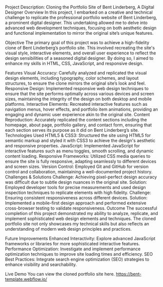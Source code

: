 Project Description: Cloning the Portfolio Site of Bent Linderberg, A Digital Designer
Overview
In this project, I embarked on a creative and technical challenge to replicate the professional portfolio website of Bent Linderberg, a prominent digital designer. This undertaking allowed me to delve into advanced web development techniques, focusing on both aesthetic design and functional implementation to mirror the original site’s unique features.

Objective
The primary goal of this project was to achieve a high-fidelity clone of Bent Linderberg’s portfolio site. This involved recreating the site's visual style, interactive elements, and overall user experience to reflect the design sensibilities of a seasoned digital designer. By doing so, I aimed to enhance my skills in HTML, CSS, JavaScript, and responsive design.

Features
Visual Accuracy: Carefully analyzed and replicated the visual design elements, including typography, color schemes, and layout structures, to ensure the clone mirrors the original site’s look and feel.
Responsive Design: Implemented responsive web design techniques to ensure that the site performs optimally across various devices and screen sizes, maintaining the integrity of the design on both desktop and mobile platforms.
Interactive Elements: Recreated interactive features such as navigation menus, hover effects, and portfolio item animations, providing an engaging and dynamic user experience akin to the original site.
Content Reproduction: Accurately replicated the content sections including the homepage, about page, portfolio gallery, and contact form, ensuring that each section serves its purpose as it did on Bent Linderberg’s site.
Technologies Used
HTML5 & CSS3: Structured the site using HTML5 for semantic markup and styled it with CSS3 to achieve the design's aesthetic and responsive properties.
JavaScript: Implemented JavaScript for interactive features such as menu toggles, smooth scrolling, and dynamic content loading.
Responsive Frameworks: Utilized CSS media queries to ensure the site is fully responsive, adapting seamlessly to different devices and screen sizes.
Version Control: Employed Git and GitHub for version control and collaboration, maintaining a well-documented project history.
Challenges & Solutions
Challenge: Achieving pixel-perfect design accuracy was difficult due to subtle design nuances in the original site.
Solution: Employed developer tools for precise measurements and used design inspection techniques to replicate elements with high fidelity.
Challenge: Ensuring consistent responsiveness across different devices.
Solution: Implemented a mobile-first design approach and performed extensive cross-browser testing to validate responsiveness.
Outcome
The successful completion of this project demonstrated my ability to analyze, replicate, and implement sophisticated web design elements and techniques. The cloned portfolio site not only showcases my technical skills but also reflects an understanding of modern web design principles and practices.

Future Improvements
Enhanced Interactivity: Explore advanced JavaScript frameworks or libraries for more sophisticated interactive features.
Performance Optimization: Investigate and implement performance optimization techniques to improve site loading times and efficiency.
SEO Best Practices: Integrate search engine optimization (SEO) strategies to enhance visibility and searchability.

Live Demo
You can view the cloned portfolio site here. https://bent-template.webflow.io/

